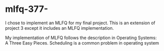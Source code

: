 # mlfq-377-

I chose to implement an MLFQ for my final project. This is an extension of project 3 except it includes an MLFQ implementation. 

My implementation of MLFQ follows the description in Operating Systems: A Three Easy Pieces. Scheduling is a common problem in operating system
